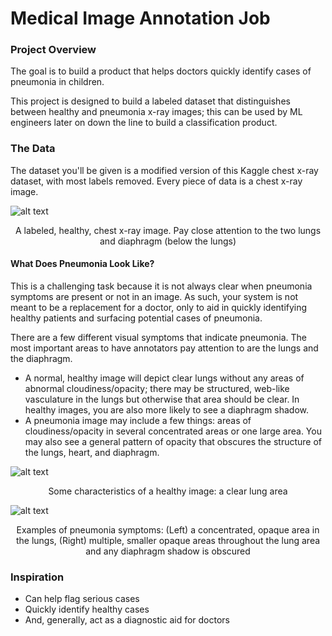 # Medical Image Annotation Job

### **Project Overview**
The goal is to build a product that helps doctors quickly identify cases of pneumonia in children. 

This project is designed to build a labeled dataset that distinguishes between healthy and pneumonia x-ray images; this can be used by ML engineers later on down the line to build a classification product.

### **The Data**
The dataset you'll be given is a modified version of this Kaggle chest x-ray dataset, with most labels removed. Every piece of data is a chest x-ray image.

![alt text](https://video.udacity-data.com/topher/2019/April/5cae622b_annotated-chest-xray/annotated-chest-xray.png) 
<p align="center">
    A labeled, healthy, chest x-ray image. Pay close attention to the two lungs and diaphragm (below the lungs)
</p>



#### What Does Pneumonia Look Like?
This is a challenging task because it is not always clear when pneumonia symptoms are present or not in an image. As such, your system is not meant to be a replacement for a doctor, only to aid in quickly identifying healthy patients and surfacing potential cases of pneumonia.

There are a few different visual symptoms that indicate pneumonia. The most important areas to have annotators pay attention to are the lungs and the diaphragm.

* A normal, healthy image will depict clear lungs without any areas of abnormal cloudiness/opacity; there may be structured, web-like vasculature in the lungs but otherwise that area should be clear. In healthy images, you are also more likely to see a diaphragm shadow.
* A pneumonia image may include a few things: areas of cloudiness/opacity in several concentrated areas or one large area. You may also see a general pattern of opacity that obscures the structure of the lungs, heart, and diaphragm.

![alt text](https://video.udacity-data.com/topher/2019/April/5cae62e6_healthy-example/healthy-example.png)
<p align="center">
    Some characteristics of a healthy image: a clear lung area
</p>

![alt text](https://video.udacity-data.com/topher/2019/April/5cae6304_pneumonia-examples/pneumonia-examples.png)
<p align="center"> 
Examples of pneumonia symptoms: (Left) a concentrated, opaque area in the lungs, (Right) multiple, smaller opaque areas throughout the lung area and any diaphragm shadow is obscured 
</p>


### **Inspiration**
* Can help flag serious cases
* Quickly identify healthy cases
* And, generally, act as a diagnostic aid for doctors
